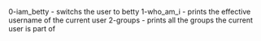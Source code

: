 0-iam_betty - switchs the user to betty
1-who_am_i - prints the effective username of the current user
2-groups - prints all the groups the current user is part of
